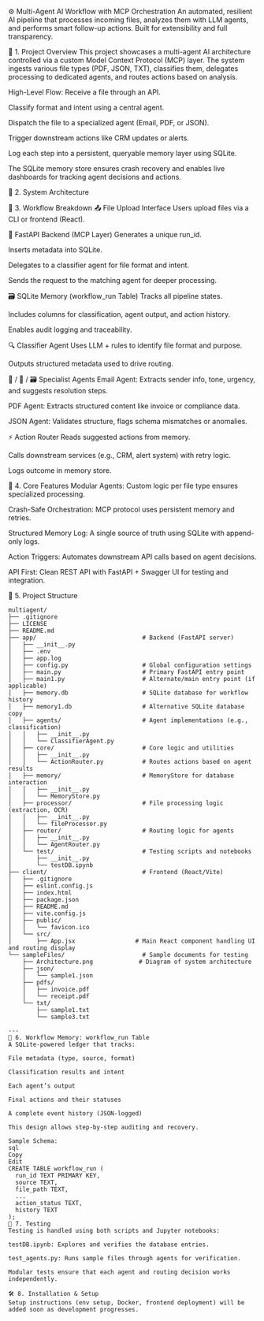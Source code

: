 ⚙️ Multi-Agent AI Workflow with MCP Orchestration
An automated, resilient AI pipeline that processes incoming files, analyzes them with LLM agents, and performs smart follow-up actions. Built for extensibility and full transparency.

🚀 1. Project Overview
This project showcases a multi-agent AI architecture controlled via a custom Model Context Protocol (MCP) layer. The system ingests various file types (PDF, JSON, TXT), classifies them, delegates processing to dedicated agents, and routes actions based on analysis.

High-Level Flow:
Receive a file through an API.

Classify format and intent using a central agent.

Dispatch the file to a specialized agent (Email, PDF, or JSON).

Trigger downstream actions like CRM updates or alerts.

Log each step into a persistent, queryable memory layer using SQLite.

The SQLite memory store ensures crash recovery and enables live dashboards for tracking agent decisions and actions.

🧱 2. System Architecture


🧠 3. Workflow Breakdown
📤 File Upload Interface
Users upload files via a CLI or frontend (React).

🧩 FastAPI Backend (MCP Layer)
Generates a unique run_id.

Inserts metadata into SQLite.

Delegates to a classifier agent for file format and intent.

Sends the request to the matching agent for deeper processing.

🗃️ SQLite Memory (workflow_run Table)
Tracks all pipeline states.

Includes columns for classification, agent output, and action history.

Enables audit logging and traceability.

🔍 Classifier Agent
Uses LLM + rules to identify file format and purpose.

Outputs structured metadata used to drive routing.

📧 / 📄 / 🗃️ Specialist Agents
Email Agent: Extracts sender info, tone, urgency, and suggests resolution steps.

PDF Agent: Extracts structured content like invoice or compliance data.

JSON Agent: Validates structure, flags schema mismatches or anomalies.

⚡ Action Router
Reads suggested actions from memory.

Calls downstream services (e.g., CRM, alert system) with retry logic.

Logs outcome in memory store.

🔑 4. Core Features
Modular Agents: Custom logic per file type ensures specialized processing.

Crash-Safe Orchestration: MCP protocol uses persistent memory and retries.

Structured Memory Log: A single source of truth using SQLite with append-only logs.

Action Triggers: Automates downstream API calls based on agent decisions.

API First: Clean REST API with FastAPI + Swagger UI for testing and integration.

📁 5. Project Structure

```
multiagent/
├── .gitignore
├── LICENSE
├── README.md
├── app/                              # Backend (FastAPI server)
│   ├── __init__.py
│   ├── .env
│   ├── app.log
│   ├── config.py                     # Global configuration settings
│   ├── main.py                       # Primary FastAPI entry point
│   ├── main1.py                      # Alternate/main entry point (if applicable)
│   ├── memory.db                     # SQLite database for workflow history
│   ├── memory1.db                    # Alternative SQLite database copy
│   ├── agents/                       # Agent implementations (e.g., classification)
│   │   ├── __init__.py
│   │   └── ClassifierAgent.py
│   ├── core/                         # Core logic and utilities
│   │   ├── __init__.py
│   │   └── ActionRouter.py           # Routes actions based on agent results
│   ├── memory/                       # MemoryStore for database interaction
│   │   ├── __init__.py
│   │   └── MemoryStore.py
│   ├── processor/                    # File processing logic (extraction, OCR)
│   │   ├── __init__.py
│   │   └── fileProcessor.py
│   ├── router/                       # Routing logic for agents
│   │   ├── __init__.py
│   │   └── AgentRouter.py
│   └── test/                         # Testing scripts and notebooks
│       ├── __init__.py
│       └── testDB.ipynb
├── client/                           # Frontend (React/Vite)
│   ├── .gitignore
│   ├── eslint.config.js
│   ├── index.html
│   ├── package.json
│   ├── README.md
│   ├── vite.config.js
│   ├── public/
│   │   └── favicon.ico
│   └── src/
│       ├── App.jsx                 # Main React component handling UI and routing display
└── sampleFiles/                      # Sample documents for testing
    ├── Architecture.png             # Diagram of system architecture
    ├── json/
    │   └── sample1.json
    ├── pdfs/
    │   ├── invoice.pdf
    │   └── receipt.pdf
    └── txt/
        ├── sample1.txt
        └── sample3.txt

---
💾 6. Workflow Memory: workflow_run Table
A SQLite-powered ledger that tracks:

File metadata (type, source, format)

Classification results and intent

Each agent’s output

Final actions and their statuses

A complete event history (JSON-logged)

This design allows step-by-step auditing and recovery.

Sample Schema:
sql
Copy
Edit
CREATE TABLE workflow_run (
  run_id TEXT PRIMARY KEY,
  source TEXT,
  file_path TEXT,
  ...
  action_status TEXT,
  history TEXT
);
🧪 7. Testing
Testing is handled using both scripts and Jupyter notebooks:

testDB.ipynb: Explores and verifies the database entries.

test_agents.py: Runs sample files through agents for verification.

Modular tests ensure that each agent and routing decision works independently.

🛠️ 8. Installation & Setup
Setup instructions (env setup, Docker, frontend deployment) will be added soon as development progresses.



